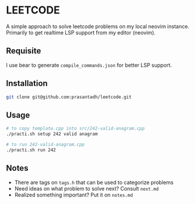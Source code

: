 # LEETCODE

A simple approach to solve leetcode problems on my local neovim instance.
Primarily to get realtime LSP support from my editor (neovim).

## Requisite

I use bear to generate `compile_commands.json` for better LSP support.

## Installation

```bash
git clone git@github.com:prasantadh/leetcode.git
```

## Usage

```bash
# to copy template.cpp into src/242-valid-anagram.cpp
./practi.sh setup 242 valid anagram

# to run 242-valid-anagram.cpp
./practi.sh run 242
```

## Notes

- There are tags on `tags.h` that can be used to categorize problems
- Need ideas on what problem to solve next? Consult `next.md`
- Realized something important? Put it on `notes.md`
